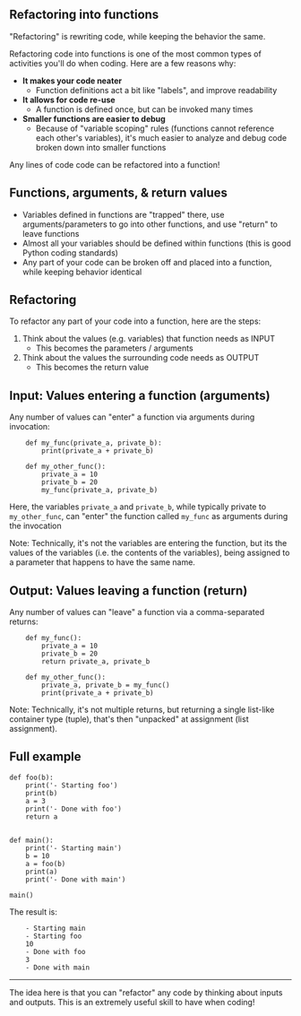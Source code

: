 Refactoring into functions
-------------------------------------

"Refactoring" is rewriting code, while keeping the behavior the same.

Refactoring code into functions is one of the most common types of activities
you'll do when coding. Here are a few reasons why:

- **It makes your code neater**
    - Function definitions act a bit like "labels", and improve readability
- **It allows for code re-use**
    - A function is defined once, but can be invoked many times
- **Smaller functions are easier to debug**
    - Because of "variable scoping" rules (functions cannot reference each
      other's variables), it's much easier to analyze and debug code broken
      down into smaller functions

Any lines of code code can be refactored into a function!



Functions, arguments, & return values
-------------------------------------

- Variables defined in functions are "trapped" there, use arguments/parameters
  to go into other functions, and use "return" to leave functions
- Almost all your variables should be defined within functions (this is good
  Python coding standards)
- Any part of your code can be broken off and placed into a function, while
  keeping behavior identical



Refactoring
-------------------------------------

To refactor any part of your code into a function, here are the steps:

1. Think about the values (e.g. variables) that function needs as INPUT
    * This becomes the parameters / arguments
2. Think about the values the surrounding code needs as OUTPUT
    * This becomes the return value



Input: Values entering a function (arguments)
-------------------------------------------------

Any number of values can "enter" a function via arguments during invocation:

        def my_func(private_a, private_b):
            print(private_a + private_b)

        def my_other_func():
            private_a = 10
            private_b = 20
            my_func(private_a, private_b)

Here, the variables `private_a` and `private_b`, while typically private to
`my_other_func`, can "enter" the function called `my_func` as arguments during the invocation

Note: Technically, it's not the variables are entering the function, but its
the values of the variables (i.e. the contents of the variables), being
assigned to a parameter that happens to have the same name.




Output: Values leaving a function (return)
-------------------------------------------------

Any number of values can "leave" a function via a comma-separated returns:

        def my_func():
            private_a = 10
            private_b = 20
            return private_a, private_b

        def my_other_func():
            private_a, private_b = my_func()
            print(private_a + private_b)

Note: Technically, it's not multiple returns, but returning a single list-like
container type (tuple), that's then "unpacked" at assignment (list assignment).




Full example
-------------------------------------

    def foo(b):
        print('- Starting foo')
        print(b)
        a = 3
        print('- Done with foo')
        return a


    def main():
        print('- Starting main')
        b = 10
        a = foo(b)
        print(a)
        print('- Done with main')

    main()

The result is:


        - Starting main
        - Starting foo
        10
        - Done with foo
        3
        - Done with main


--------------

The idea here is that you can "refactor" any code by thinking about inputs and
outputs. This is an extremely useful skill to have when coding!

